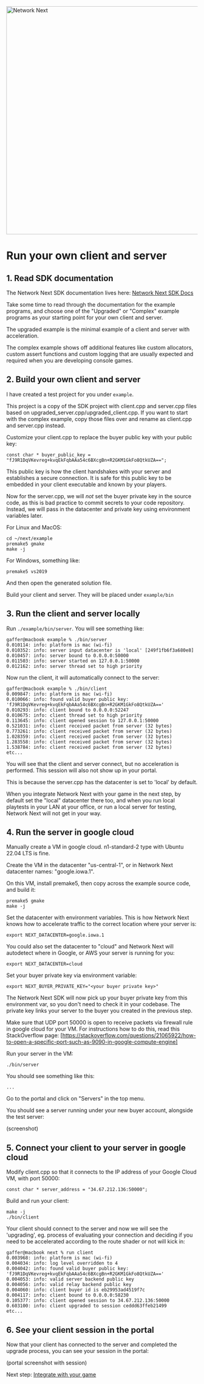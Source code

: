 <img src="https://static.wixstatic.com/media/799fd4_0512b6edaeea4017a35613b4c0e9fc0b~mv2.jpg/v1/fill/w_1200,h_140,al_c,q_80,usm_0.66_1.00_0.01/networknext_logo_colour_black_RGB_tightc.jpg" alt="Network Next" width="600"/>

<br>

# Run your own client and server

## 1. Read SDK documentation

The Network Next SDK documentation lives here: [Network Next SDK Docs](https://network-next-sdk.readthedocs-hosted.com/en/latest/)

Take some time to read through the documentation for the example programs, and choose one of the "Upgraded" or "Complex" example programs as your starting point for your own client and server.

The upgraded example is the minimal example of a client and server with acceleration.

The complex example shows off additional features like custom allocators, custom assert functions and custom logging that are usually expected and required when you are developing console games.

## 2. Build your own client and server

I have created a test project for you under `example`. 

This project is a copy of the SDK project with client.cpp and server.cpp files based on upgraded_server.cpp/upgraded_client.cpp. If you want to start with the complex example, copy those files over and rename as client.cpp and server.cpp instead.

Customize your client.cpp to replace the buyer public key with your public key:

```
const char * buyer_public_key = "fJ9R1DqVKevreg+kvqEkFqbAAa54c6BXcgBn+R2GKM1GkFo8QtkUZA==";
```

This public key is how the client handshakes with your server and establishes a secure connection. It is safe for this public key to be embedded in your client executable and known by your players.

Now for the server.cpp, we will _not_ set the buyer private key in the source code, as this is bad practice to commit secrets to your code repository. Instead, we will pass in the datacenter and private key using environment variables later.

For Linux and MacOS:

```console
cd ~/next/example
premake5 gmake
make -j
```

For Windows, something like:

```console
premake5 vs2019
```

And then open the generated solution file.

Build your client and server. They will be placed under `example/bin`

## 3. Run the client and server locally

Run `./example/bin/server`. You will see something like:

```console
gaffer@macbook example % ./bin/server
0.010114: info: platform is mac (wi-fi)
0.010352: info: server input datacenter is 'local' [249f1fb6f3a680e8]
0.010457: info: server bound to 0.0.0.0:50000
0.011503: info: server started on 127.0.0.1:50000
0.012162: info: server thread set to high priority
```

Now run the client, it will automatically connect to the server:

```console
gaffer@macbook example % ./bin/client
0.009847: info: platform is mac (wi-fi)
0.010066: info: found valid buyer public key: 'fJ9R1DqVKevreg+kvqEkFqbAAa54c6BXcgBn+R2GKM1GkFo8QtkUZA=='
0.010293: info: client bound to 0.0.0.0:52247
0.010675: info: client thread set to high priority
0.113645: info: client opened session to 127.0.0.1:50000
0.521031: info: client received packet from server (32 bytes)
0.773261: info: client received packet from server (32 bytes)
1.028359: info: client received packet from server (32 bytes)
1.283558: info: client received packet from server (32 bytes)
1.538784: info: client received packet from server (32 bytes)
etc...
```

You will see that the client and server connect, but no acceleration is performed. This session will also not show up in your portal.

This is because the server.cpp has the datacenter is set to 'local' by default. 

When you integrate Network Next with your game in the next step, by default set the "local" datacenter there too, and when you run local playtests in your LAN at your office, or run a local server for testing, Network Next will not get in your way.

## 4. Run the server in google cloud

Manually create a VM in google cloud. n1-standard-2 type with Ubuntu 22.04 LTS is fine. 

Create the VM in the datacenter "us-central-1", or in Network Next datacenter names: "google.iowa.1".

On this VM, install premake5, then copy across the example source code, and build it:

```console
premake5 gmake
make -j
```

Set the datacenter with environment variables. This is how Network Next knows how to accelerate traffic to the correct location where your server is:

```console
export NEXT_DATACENTER=google.iowa.1
```

You could also set the datacenter to "cloud" and Network Next will autodetect where in Google, or AWS your server is running for you:

```console
export NEXT_DATACENTER=cloud
```

Set your buyer private key via environment variable:

```console
export NEXT_BUYER_PRIVATE_KEY="<your buyer private key>"
```

The Network Next SDK will now pick up your buyer private key from this environment var, so you don't need to check it in your codebase. The private key links your server to the buyer you created in the previous step.

Make sure that UDP port 50000 is open to receive packets via firewall rule in google cloud for your VM. For instructions how to do this, read this StackOverflow page: [https://stackoverflow.com/questions/21065922/how-to-open-a-specific-port-such-as-9090-in-google-compute-engine]

Run your server in the VM:

```console
./bin/server
```

You should see something like this:

```
...
```

Go to the portal and click on "Servers" in the top menu. 

You should see a server running under your new buyer account, alongside the test server:

(screenshot)

## 5. Connect your client to your server in google cloud

Modify client.cpp so that it connects to the IP address of your Google Cloud VM, with port 50000:

```
const char * server_address = "34.67.212.136:50000";
```

Build and run your client:

```
make -j
./bin/client
```

Your client should connect to the server and now we will see the 'upgrading', eg. process of evaluating your connection and deciding if you need to be accelerated according to the route shader or not will kick in:

```
gaffer@macbook next % run client
0.003968: info: platform is mac (wi-fi)
0.004034: info: log level overridden to 4
0.004042: info: found valid buyer public key: 'fJ9R1DqVKevreg+kvqEkFqbAAa54c6BXcgBn+R2GKM1GkFo8QtkUZA=='
0.004053: info: valid server backend public key
0.004056: info: valid relay backend public key
0.004060: info: client buyer id is eb29953ad4519f7c
0.004117: info: client bound to 0.0.0.0:58230
0.105377: info: client opened session to 34.67.212.136:50000
0.603100: info: client upgraded to session ceddd63ffeb21499
etc...
```

## 6. See your client session in the portal

Now that your client has connected to the server and completed the upgrade process, you can see your session in the portal:

(portal screenshot with session)

Next step: [Integrate with your game](integrate_with_your_game.md)
